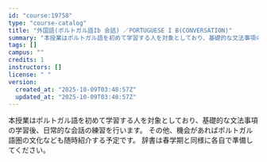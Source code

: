 ```yaml
---
id: "course:19758"
type: "course-catalog"
title: "外国語(ポルトガル語Ib 会話) ／PORTUGUESE I B(CONVERSATION)"
summary: "本授業はポルトガル語を初めて学習する人を対象としており、基礎的な文法事項の学習後、日常的な会話の練習を行います。 その他、機会があればポルトガル語圏の文化なども随時紹介する予定です。 辞書は春学期と同様に各自で準備してください。"
tags: []
campus: ""
credits: 1
instructors: []
license: " "
version:
  created_at: "2025-10-09T03:48:57Z"
  updated_at: "2025-10-09T03:48:57Z"
---
```


本授業はポルトガル語を初めて学習する人を対象としており、基礎的な文法事項の学習後、日常的な会話の練習を行います。 その他、機会があればポルトガル語圏の文化なども随時紹介する予定です。 辞書は春学期と同様に各自で準備してください。
